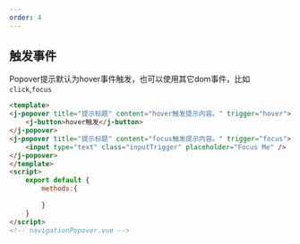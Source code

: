 ```yaml
---
order: 4
---
```

## 触发事件
Popover提示默认为hover事件触发，也可以使用其它dom事件，比如`click`,`focus`

````html
<template>
<j-popover title="提示标题" content="hover触发提示内容。" trigger="hover">
    <j-button>hover触发</j-button>
</j-popover>
<j-popover title="提示标题" content="focus触发提示内容。" trigger="focus">
    <input type="text" class="inputTrigger" placeholder="Focus Me" /> 
</j-popover>
</template>
<script>
    export default {
        methods:{
            
        }
    }
</script>
<!-- navigationPopover.vue -->
````
<style>
.inputTrigger{
    height:26px;
    width:100px;
    border:1px solid #ccc;
    padding:0 8px;
    margin-left:20px;
}
</style>